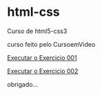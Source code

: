 # html-css
 Curso de html5-css3

 curso feito pelo CursoemVideo

<a href="https://fidelis09.github.io/html-css/Exercicios/ex001/index.html">Executar o Exercicio 001</a>

<a href="https://fidelis09.github.io/html-css/Exercicios/ex002/index.html">Executar o Exercicio 002</a>


obrigado...
